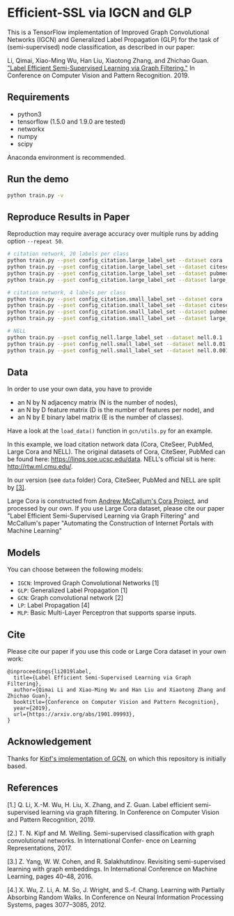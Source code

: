 # Efficient-SSL via IGCN and GLP

This is a TensorFlow implementation of Improved Graph Convolutional Networks (IGCN) and Generalized Label Propagation (GLP) for the task of (semi-supervised) node classification, as described in our paper:

Li, Qimai, Xiao-Ming Wu, Han Liu, Xiaotong Zhang, and Zhichao Guan. ["Label Efficient Semi-Supervised Learning via Graph Filtering."](https://arxiv.org/abs/1901.09993) In Conference on Computer Vision and Pattern Recognition. 2019.


## Requirements
* python3
* tensorflow (1.5.0 and 1.9.0 are tested)
* networkx
* numpy
* scipy

Anaconda environment is recommended.

## Run the demo

```bash
python train.py -v
```
## Reproduce Results in Paper
Reproduction may require average accuracy over multiple runs by adding option `--repeat 50`.

```bash
# citation network, 20 labels per class
python train.py --pset config_citation.large_label_set --dataset cora
python train.py --pset config_citation.large_label_set --dataset citeseer 
python train.py --pset config_citation.large_label_set --dataset pubmed
python train.py --pset config_citation.large_label_set --dataset large_cora --layer-size '[64]'

# citation network, 4 labels per class
python train.py --pset config_citation.small_label_set --dataset cora
python train.py --pset config_citation.small_label_set --dataset citeseer
python train.py --pset config_citation.small_label_set --dataset pubmed
python train.py --pset config_citation.small_label_set --dataset large_cora --layer-size '[64]'

# NELL
python train.py --pset config_nell.large_label_set --dataset nell.0.1
python train.py --pset config_nell.small_label_set --dataset nell.0.01
python train.py --pset config_nell.small_label_set --dataset nell.0.001
```

## Data

In order to use your own data, you have to provide 
* an N by N adjacency matrix (N is the number of nodes), 
* an N by D feature matrix (D is the number of features per node), and
* an N by E binary label matrix (E is the number of classes).

Have a look at the `load_data()` function in `gcn/utils.py` for an example.

In this example, we load citation network data (Cora, CiteSeer, PubMed, Large Cora and NELL). The original datasets of Cora, CiteSeer, PubMed can be found here: https://linqs.soe.ucsc.edu/data. NELL's official sit is here: http://rtw.ml.cmu.edu/.

In our version (see `data` folder) Cora, CiteSeer, PubMed and NELL are split by [\[3\]](https://github.com/kimiyoung/planetoid).

Large Cora is constructed from [Andrew McCallum's Cora Project](https://people.cs.umass.edu/~mccallum/data.html), and processed by our own. If you use Large Cora dataset, please cite our paper "Label Efficient Semi-Supervised Learning via Graph Filtering" and McCallum's paper "Automating the Construction of Internet Portals with Machine Learning" 


## Models

You can choose between the following models: 
* `IGCN`: Improved Graph Convolutional Networks \[1\]
* `GLP`: Generalized Label Propagation \[1\]
* `GCN`: Graph convolutional network \[2\]
* `LP`: Label Propagation \[4\]
* `MLP`: Basic Multi-Layer Perceptron that supports sparse inputs.

## Cite

Please cite our paper if you use this code or Large Cora dataset in your own work:

```
@inproceedings{li2019label,
  title={Label Efficient Semi-Supervised Learning via Graph Filtering},
  author={Qimai Li and Xiao-Ming Wu and Han Liu and Xiaotong Zhang and Zhichao Guan},
  booktitle={Conference on Computer Vision and Pattern Recognition},
  year={2019},
  url={https://arxiv.org/abs/1901.09993},
}
```
## Acknowledgement
Thanks for [Kipf's implementation of GCN](https://github.com/tkipf/gcn/), on which this repository is initially based.

## References 
[1.] Q. Li, X.-M. Wu, H. Liu, X. Zhang, and Z. Guan. Label efficient semi-supervised learning via graph filtering. In Conference on Computer Vision and Pattern Recognition, 2019.

[2.] T. N. Kipf and M. Welling. Semi-supervised classification with graph convolutional networks. In International Confer- ence on Learning Representations, 2017.

[3.] Z. Yang, W. W. Cohen, and R. Salakhutdinov. Revisiting semi-supervised learning with graph embeddings. In International Conference on Machine Learning, pages 40–48, 2016.

[4.] X. Wu, Z. Li, A. M. So, J. Wright, and S.-f. Chang. Learning with Partially Absorbing Random Walks. In Conference on Neural Information Processing Systems, pages 3077–3085, 2012.